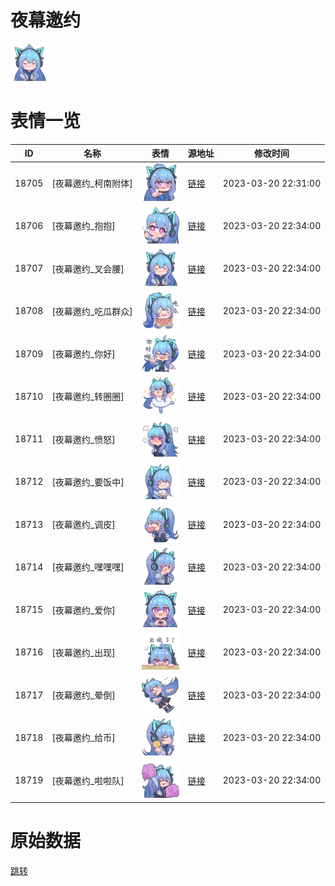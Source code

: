 # 夜幕邀约

<img src="./cover.png" height="60" alt="cover" />

# 表情一览

|ID|名称|表情|源地址|修改时间|
|----|----|----|----|----|
|18705|[夜幕邀约_柯南附体]|<img src="./pic/018705_%5B夜幕邀约_柯南附体%5D.png" height="60" alt="柯南附体"/>|[链接](https://i0.hdslb.com/bfs/garb/b9a8389563a4521b791fc18d67af71ffd4a5c7ad.png)|2023-03-20 22:31:00|
|18706|[夜幕邀约_抱抱]|<img src="./pic/018706_%5B夜幕邀约_抱抱%5D.png" height="60" alt="抱抱"/>|[链接](https://i0.hdslb.com/bfs/garb/6bcd806d435e5bad77e3d8eab915f214ede0c7cd.png)|2023-03-20 22:34:00|
|18707|[夜幕邀约_叉会腰]|<img src="./pic/018707_%5B夜幕邀约_叉会腰%5D.png" height="60" alt="叉会腰"/>|[链接](https://i0.hdslb.com/bfs/garb/b231fb51254c5cf015fe44de0a6615ecb4bb03fd.png)|2023-03-20 22:34:00|
|18708|[夜幕邀约_吃瓜群众]|<img src="./pic/018708_%5B夜幕邀约_吃瓜群众%5D.png" height="60" alt="吃瓜群众"/>|[链接](https://i0.hdslb.com/bfs/garb/985cffc3ac64b675340fbc561dcbc73862ec5420.png)|2023-03-20 22:34:00|
|18709|[夜幕邀约_你好]|<img src="./pic/018709_%5B夜幕邀约_你好%5D.png" height="60" alt="你好"/>|[链接](https://i0.hdslb.com/bfs/garb/c0c11fcfaa5e7ea54fcd6158a137f563fc1a45f2.png)|2023-03-20 22:34:00|
|18710|[夜幕邀约_转圈圈]|<img src="./pic/018710_%5B夜幕邀约_转圈圈%5D.png" height="60" alt="转圈圈"/>|[链接](https://i0.hdslb.com/bfs/garb/8ad92f1e2e0269f9da1b35d90bc25de6ea26a3cd.png)|2023-03-20 22:34:00|
|18711|[夜幕邀约_愤怒]|<img src="./pic/018711_%5B夜幕邀约_愤怒%5D.png" height="60" alt="愤怒"/>|[链接](https://i0.hdslb.com/bfs/garb/7abbfd8bf9b646e29d9bec52ba506b3a48019d66.png)|2023-03-20 22:34:00|
|18712|[夜幕邀约_要饭中]|<img src="./pic/018712_%5B夜幕邀约_要饭中%5D.png" height="60" alt="要饭中"/>|[链接](https://i0.hdslb.com/bfs/garb/ee02d0d867048be67576df157a5cc576c69342bc.png)|2023-03-20 22:34:00|
|18713|[夜幕邀约_调皮]|<img src="./pic/018713_%5B夜幕邀约_调皮%5D.png" height="60" alt="调皮"/>|[链接](https://i0.hdslb.com/bfs/garb/93e8e5e894e8ad3f86d56b59887f5dab4d23e555.png)|2023-03-20 22:34:00|
|18714|[夜幕邀约_嘿嘿嘿]|<img src="./pic/018714_%5B夜幕邀约_嘿嘿嘿%5D.png" height="60" alt="嘿嘿嘿"/>|[链接](https://i0.hdslb.com/bfs/garb/4f4a9df5fb11b19c3d171c4f9e6879536e30c386.png)|2023-03-20 22:34:00|
|18715|[夜幕邀约_爱你]|<img src="./pic/018715_%5B夜幕邀约_爱你%5D.png" height="60" alt="爱你"/>|[链接](https://i0.hdslb.com/bfs/garb/2e611be9108ccdb21256d42f6b8c22ffea53d56c.png)|2023-03-20 22:34:00|
|18716|[夜幕邀约_出现]|<img src="./pic/018716_%5B夜幕邀约_出现%5D.png" height="60" alt="出现"/>|[链接](https://i0.hdslb.com/bfs/garb/18a47901a48928d67a27a8a1c41922b3ae65e42f.png)|2023-03-20 22:34:00|
|18717|[夜幕邀约_晕倒]|<img src="./pic/018717_%5B夜幕邀约_晕倒%5D.png" height="60" alt="晕倒"/>|[链接](https://i0.hdslb.com/bfs/garb/63f80900e39f68ba89cfd1f281ef93c57c008891.png)|2023-03-20 22:34:00|
|18718|[夜幕邀约_给币]|<img src="./pic/018718_%5B夜幕邀约_给币%5D.png" height="60" alt="给币"/>|[链接](https://i0.hdslb.com/bfs/garb/9e7b58408a34e695ad70e60be3307df140f08755.png)|2023-03-20 22:34:00|
|18719|[夜幕邀约_啦啦队]|<img src="./pic/018719_%5B夜幕邀约_啦啦队%5D.png" height="60" alt="啦啦队"/>|[链接](https://i0.hdslb.com/bfs/garb/14e266661f473f4184c6c18e1dcf10c58a46b630.png)|2023-03-20 22:34:00|

# 原始数据

[跳转](./raw.json)

